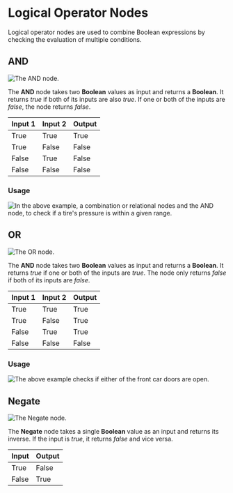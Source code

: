# Logical Operator Nodes

Logical operator nodes are used to combine Boolean expressions by checking the evaluation of multiple conditions.

## AND

![The AND node.](../../../.gitbook/assets/nodeand.png)

The **AND** node takes two **Boolean** values as input and returns a **Boolean**. It returns _true_ if both of its inputs are also _true_. If one or both of the inputs are _false_, the node returns _false_. 

| Input 1 | Input 2 | Output |
| :--- | :--- | :--- |
| True | True | True |
| True | False | False |
| False | True | False |
| False | False | False |

### Usage

![In the above example, a combination or relational nodes and the AND node, to check if a tire&apos;s pressure is within a given range.](../../../.gitbook/assets/andexample.png)

## OR

![The OR node.](../../../.gitbook/assets/nodeor.png)

The **AND** node takes two **Boolean** values as input and returns a **Boolean**. It returns _true_ if one or both of the inputs are _true_. The node only returns _false_ if both of its inputs are _false_. 

| Input 1 | Input 2 | Output |
| :--- | :--- | :--- |
| True | True | True |
| True | False | True |
| False | True | True |
| False | False | False |

### Usage

![The above example checks if either of the front car doors are open.](../../../.gitbook/assets/orexample.png)

## Negate

![The Negate node.](../../../.gitbook/assets/nodenegate.png)

The **Negate** node takes a single **Boolean** value as an input and returns its inverse. If the input is _true_, it returns _false_ and vice versa.

| Input | Output |
| :--- | :--- |
| True | False |
| False | True |




